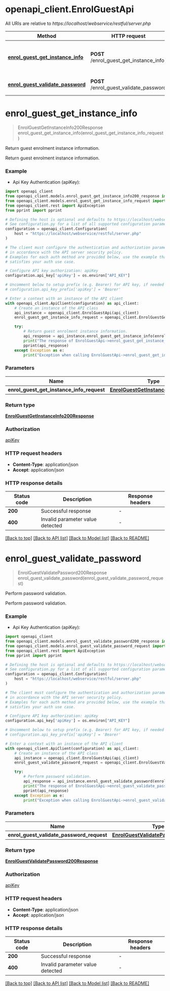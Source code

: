 # openapi_client.EnrolGuestApi

All URIs are relative to *https://localhost/webservice/restful/server.php*

Method | HTTP request | Description
------------- | ------------- | -------------
[**enrol_guest_get_instance_info**](EnrolGuestApi.md#enrol_guest_get_instance_info) | **POST** /enrol_guest_get_instance_info | Return guest enrolment instance information.
[**enrol_guest_validate_password**](EnrolGuestApi.md#enrol_guest_validate_password) | **POST** /enrol_guest_validate_password | Perform password validation.


# **enrol_guest_get_instance_info**
> EnrolGuestGetInstanceInfo200Response enrol_guest_get_instance_info(enrol_guest_get_instance_info_request)

Return guest enrolment instance information.

Return guest enrolment instance information.

### Example

* Api Key Authentication (apiKey):

```python
import openapi_client
from openapi_client.models.enrol_guest_get_instance_info200_response import EnrolGuestGetInstanceInfo200Response
from openapi_client.models.enrol_guest_get_instance_info_request import EnrolGuestGetInstanceInfoRequest
from openapi_client.rest import ApiException
from pprint import pprint

# Defining the host is optional and defaults to https://localhost/webservice/restful/server.php
# See configuration.py for a list of all supported configuration parameters.
configuration = openapi_client.Configuration(
    host = "https://localhost/webservice/restful/server.php"
)

# The client must configure the authentication and authorization parameters
# in accordance with the API server security policy.
# Examples for each auth method are provided below, use the example that
# satisfies your auth use case.

# Configure API key authorization: apiKey
configuration.api_key['apiKey'] = os.environ["API_KEY"]

# Uncomment below to setup prefix (e.g. Bearer) for API key, if needed
# configuration.api_key_prefix['apiKey'] = 'Bearer'

# Enter a context with an instance of the API client
with openapi_client.ApiClient(configuration) as api_client:
    # Create an instance of the API class
    api_instance = openapi_client.EnrolGuestApi(api_client)
    enrol_guest_get_instance_info_request = openapi_client.EnrolGuestGetInstanceInfoRequest() # EnrolGuestGetInstanceInfoRequest | 

    try:
        # Return guest enrolment instance information.
        api_response = api_instance.enrol_guest_get_instance_info(enrol_guest_get_instance_info_request)
        print("The response of EnrolGuestApi->enrol_guest_get_instance_info:\n")
        pprint(api_response)
    except Exception as e:
        print("Exception when calling EnrolGuestApi->enrol_guest_get_instance_info: %s\n" % e)
```



### Parameters


Name | Type | Description  | Notes
------------- | ------------- | ------------- | -------------
 **enrol_guest_get_instance_info_request** | [**EnrolGuestGetInstanceInfoRequest**](EnrolGuestGetInstanceInfoRequest.md)|  | 

### Return type

[**EnrolGuestGetInstanceInfo200Response**](EnrolGuestGetInstanceInfo200Response.md)

### Authorization

[apiKey](../README.md#apiKey)

### HTTP request headers

 - **Content-Type**: application/json
 - **Accept**: application/json

### HTTP response details

| Status code | Description | Response headers |
|-------------|-------------|------------------|
**200** | Successful response |  -  |
**400** | Invalid parameter value detected |  -  |

[[Back to top]](#) [[Back to API list]](../README.md#documentation-for-api-endpoints) [[Back to Model list]](../README.md#documentation-for-models) [[Back to README]](../README.md)

# **enrol_guest_validate_password**
> EnrolGuestValidatePassword200Response enrol_guest_validate_password(enrol_guest_validate_password_request)

Perform password validation.

Perform password validation.

### Example

* Api Key Authentication (apiKey):

```python
import openapi_client
from openapi_client.models.enrol_guest_validate_password200_response import EnrolGuestValidatePassword200Response
from openapi_client.models.enrol_guest_validate_password_request import EnrolGuestValidatePasswordRequest
from openapi_client.rest import ApiException
from pprint import pprint

# Defining the host is optional and defaults to https://localhost/webservice/restful/server.php
# See configuration.py for a list of all supported configuration parameters.
configuration = openapi_client.Configuration(
    host = "https://localhost/webservice/restful/server.php"
)

# The client must configure the authentication and authorization parameters
# in accordance with the API server security policy.
# Examples for each auth method are provided below, use the example that
# satisfies your auth use case.

# Configure API key authorization: apiKey
configuration.api_key['apiKey'] = os.environ["API_KEY"]

# Uncomment below to setup prefix (e.g. Bearer) for API key, if needed
# configuration.api_key_prefix['apiKey'] = 'Bearer'

# Enter a context with an instance of the API client
with openapi_client.ApiClient(configuration) as api_client:
    # Create an instance of the API class
    api_instance = openapi_client.EnrolGuestApi(api_client)
    enrol_guest_validate_password_request = openapi_client.EnrolGuestValidatePasswordRequest() # EnrolGuestValidatePasswordRequest | 

    try:
        # Perform password validation.
        api_response = api_instance.enrol_guest_validate_password(enrol_guest_validate_password_request)
        print("The response of EnrolGuestApi->enrol_guest_validate_password:\n")
        pprint(api_response)
    except Exception as e:
        print("Exception when calling EnrolGuestApi->enrol_guest_validate_password: %s\n" % e)
```



### Parameters


Name | Type | Description  | Notes
------------- | ------------- | ------------- | -------------
 **enrol_guest_validate_password_request** | [**EnrolGuestValidatePasswordRequest**](EnrolGuestValidatePasswordRequest.md)|  | 

### Return type

[**EnrolGuestValidatePassword200Response**](EnrolGuestValidatePassword200Response.md)

### Authorization

[apiKey](../README.md#apiKey)

### HTTP request headers

 - **Content-Type**: application/json
 - **Accept**: application/json

### HTTP response details

| Status code | Description | Response headers |
|-------------|-------------|------------------|
**200** | Successful response |  -  |
**400** | Invalid parameter value detected |  -  |

[[Back to top]](#) [[Back to API list]](../README.md#documentation-for-api-endpoints) [[Back to Model list]](../README.md#documentation-for-models) [[Back to README]](../README.md)

